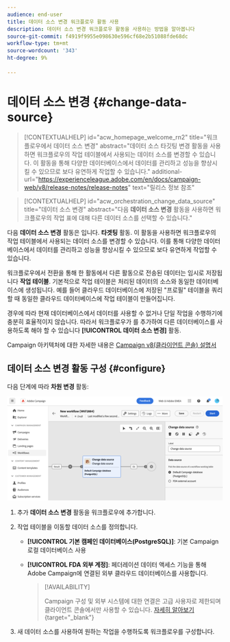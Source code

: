 ```yaml
---
audience: end-user
title: 데이터 소스 변경 워크플로우 활동 사용
description: 데이터 소스 변경 워크플로우 활동을 사용하는 방법을 알아봅니다
source-git-commit: f4919f9955e098630e596cf68e2b51088fde68dc
workflow-type: tm+mt
source-wordcount: '343'
ht-degree: 9%

---
```


# 데이터 소스 변경 {#change-data-source}


>[!CONTEXTUALHELP]
>id="acw_homepage_welcome_rn2"
>title="워크플로우에서 데이터 소스 변경"
>abstract="데이터 소스 타깃팅 변경 활동을 사용하면 워크플로우의 작업 테이블에서 사용되는 데이터 소스를 변경할 수 있습니다. 이 활동을 통해 다양한 데이터베이스에서 데이터를 관리하고 성능을 향상시킬 수 있으므로 보다 유연하게 작업할 수 있습니다."
>additional-url="https://experienceleague.adobe.com/en/docs/campaign-web/v8/release-notes/release-notes" text="릴리스 정보 참조"

>[!CONTEXTUALHELP]
>id="acw_orchestration_change_data_source"
>title="데이터 소스 변경"
>abstract="다음 **데이터 소스 변경** 활동을 사용하면 워크플로우의 작업 표에 대해 다른 데이터 소스를 선택할 수 있습니다."

다음 **데이터 소스 변경** 활동은 입니다. **타겟팅** 활동. 이 활동을 사용하면 워크플로우의 작업 테이블에서 사용되는 데이터 소스를 변경할 수 있습니다. 이를 통해 다양한 데이터베이스에서 데이터를 관리하고 성능을 향상시킬 수 있으므로 보다 유연하게 작업할 수 있습니다.

워크플로우에서 전환을 통해 한 활동에서 다른 활동으로 전송된 데이터는 임시로 저장됩니다 **작업 테이블**. 기본적으로 작업 테이블은 처리된 데이터의 소스와 동일한 데이터베이스에 생성됩니다. 예를 들어 클라우드 데이터베이스에 저장된 &quot;프로필&quot; 테이블을 쿼리할 때 동일한 클라우드 데이터베이스에 작업 테이블이 만들어집니다.

경우에 따라 현재 데이터베이스에서 데이터를 사용할 수 없거나 단일 작업을 수행하기에 충분히 효율적이지 않습니다. 따라서 워크플로우가 를 추가하여 다른 데이터베이스를 사용하도록 해야 할 수 있습니다 **[!UICONTROL 데이터 소스 변경]** 활동.

Campaign 아키텍처에 대한 자세한 내용은 [Campaign v8(클라이언트 콘솔) 설명서](https://experienceleague.adobe.com/docs/campaign/campaign-v8/config/architecture/architecture.html)

<!--

Let's say you want to send to your  VIP customers a unique offer code that they can redeem on your online store. To do this, you need to:

1. Query VIP customers on the "Profiles" table located on the Cloud database,
1. Retrieve an offer code for each targeted profile through API calls,
1. Update each profile with the assigned offer code,
1. Send an email to the profiles with their offer code.

In this situation, it is recommended to execute the offer code assignment operation on the local database, which is better suited for unitary operations. To do this, you need to add a **[!UICONTROL Change data source]** activity before the operation in order to execute it on the Campaign local database.

Before executing the operation, the working table is copied to the local database so that the operation can run there. Once done, the system detects that the profiles that we want to update are on another location. The data is therefore automatically copied back to the Cloud database where the "Profiles" table is located.
-->

## 데이터 소스 변경 활동 구성 {#configure}

다음 단계에 따라 **차원 변경** 활동:

![](../assets/workflow-change-data-source-add.png)

1. 추가 **데이터 소스 변경** 활동을 워크플로우에 추가합니다.

1. 작업 테이블을 이동할 데이터 소스를 정의합니다.

   * **[!UICONTROL 기본 캠페인 데이터베이스(PostgreSQL)]**: 기본 Campaign 로컬 데이터베이스 사용
   * **[!UICONTROL FDA 외부 계정]**: 페더레이션 데이터 액세스 기능을 통해 Adobe Campaign에 연결된 외부 클라우드 데이터베이스를 사용합니다.

     >[!AVAILABILITY]
     >
     >Campaign 구성 및 외부 시스템에 대한 연결은 고급 사용자로 제한되며 클라이언트 콘솔에서만 사용할 수 있습니다. [자세히 알아보기](https://experienceleague.adobe.com/docs/campaign/campaign-v8/connect/fda.html?lang=ko){target="_blank"}

1. 새 데이터 소스를 사용하여 원하는 작업을 수행하도록 워크플로우를 구성합니다.

<!--
## Example {#example}

The workflow belows illustrates the use case detailed earlier, i.e. sending VIP customers offer codes that they can redeem on our online store.

-->
